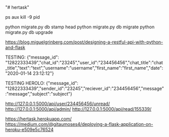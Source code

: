 "# hertask"



ps aux
kill -9 pid


python migrate.py db stamp head
python migrate.py db migrate
python migrate.py db upgrade



https://blog.miguelgrinberg.com/post/designing-a-restful-api-with-python-and-flask

TESTING:
{"message_id": "12822333439","chat_id":"23245","user_id":"234456456","chat_title":"chat_title","text":"text","username":"username","first_name":"first_name","date":"2020-01-14 23:12:12"}


TESTING HEROLO:
{"message_id": "12822333439","sender_id":"23245","reciever_id":"234456456","message":"message","subject":"subject"}


http://127.0.0.1:5000/api/user/234456456/unread/
http://127.0.0.1:5000/api/admin/
http://127.0.0.1:5000/api/read/155339/

https://hertask.herokuapp.com/
https://medium.com/@gitaumoses4/deploying-a-flask-application-on-heroku-e509e5c76524
